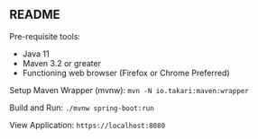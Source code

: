 ## README

Pre-requisite tools:
* Java 11
* Maven 3.2 or greater
* Functioning web browser (Firefox or Chrome Preferred)

Setup Maven Wrapper (mvnw): ``mvn -N io.takari:maven:wrapper``

Build and Run: ``./mvnw spring-boot:run``

View Application: ``https://localhost:8080``

